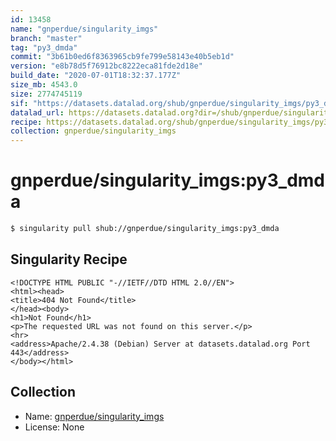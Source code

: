 ```yaml
---
id: 13458
name: "gnperdue/singularity_imgs"
branch: "master"
tag: "py3_dmda"
commit: "3b61b0ed6f8363965cb9fe799e58143e40b5eb1d"
version: "e8b78d5f76912bc8222eca81fde2d18e"
build_date: "2020-07-01T18:32:37.177Z"
size_mb: 4543.0
size: 2774745119
sif: "https://datasets.datalad.org/shub/gnperdue/singularity_imgs/py3_dmda/2020-07-01-3b61b0ed-e8b78d5f/e8b78d5f76912bc8222eca81fde2d18e.sif"
datalad_url: https://datasets.datalad.org?dir=/shub/gnperdue/singularity_imgs/py3_dmda/2020-07-01-3b61b0ed-e8b78d5f/
recipe: https://datasets.datalad.org/shub/gnperdue/singularity_imgs/py3_dmda/2020-07-01-3b61b0ed-e8b78d5f/Singularity
collection: gnperdue/singularity_imgs
---
```


# gnperdue/singularity_imgs:py3_dmda

```bash
$ singularity pull shub://gnperdue/singularity_imgs:py3_dmda
```

## Singularity Recipe

```singularity
<!DOCTYPE HTML PUBLIC "-//IETF//DTD HTML 2.0//EN">
<html><head>
<title>404 Not Found</title>
</head><body>
<h1>Not Found</h1>
<p>The requested URL was not found on this server.</p>
<hr>
<address>Apache/2.4.38 (Debian) Server at datasets.datalad.org Port 443</address>
</body></html>
```

## Collection

 - Name: [gnperdue/singularity_imgs](https://github.com/gnperdue/singularity_imgs)
 - License: None

